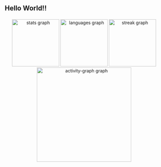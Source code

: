 <h2 align="left">Hello World!!</h2>

###

<div align="center">
  <img src="https://github-readme-stats.vercel.app/api?username=SalllesAndr&hide_title=false&hide_rank=false&show_icons=true&include_all_commits=true&count_private=true&disable_animations=false&theme=nightowl&locale=en&hide_border=false&order=1" height="150" alt="stats graph"  />
  <img src="https://github-readme-stats.vercel.app/api/top-langs?username=SalllesAndr&locale=en&hide_title=false&layout=compact&card_width=320&langs_count=5&theme=nightowl&hide_border=false&order=2" height="150" alt="languages graph"  />
  <img src="https://streak-stats.demolab.com?user=SalllesAndr&locale=en&mode=daily&theme=nightowl&hide_border=false&border_radius=5&order=3" height="150" alt="streak graph"  />
  <img src="https://github-readme-activity-graph.vercel.app/graph?username=SalllesAndr&radius=16&theme=nightowl&area=true&order=5" height="300" alt="activity-graph graph"  />
</div>

###
